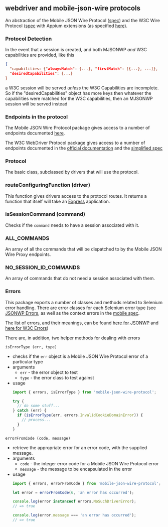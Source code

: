 ## webdriver and mobile-json-wire protocols

An abstraction of the Mobile JSON Wire Protocol ([spec](https://github.com/SeleniumHQ/mobile-spec/blob/master/spec-draft.md)) and the W3C Wire Protocol ([spec](https://www.w3.org/TR/webdriver/) with Appium extensions (as specified [here](http://www.w3.org/TR/webdriver/#protocol-extensions)).

### Protocol Detection

In the event that a session is created, and both MJSONWP _and_ W3C capabilities are provided, like this

```json
{
  "capabilities: {"alwaysMatch": {...}, "firstMatch": [{...}, ...]},
  "desiredCapabilities": {...}
}
```

a W3C session will be served _unless_ the W3C Capabilities are incomplete. So if the "desiredCapabilities" object has more keys
then whatever the capabilities were matched for the W3C capabilities, then an MJSONWP session will be served instead


### Endpoints in the protocol

The Mobile JSON Wire Protocol package gives access to a number of endpoints documented [here](https://github.com/appium/appium-base-driver/blob/master/docs/mjsonwp/protocol-methods.md).

The W3C WebDriver Protocol package gives access to a number of endpoints documented in the [official documentation](https://www.w3.org/TR/webdriver/) and the 
[simplified spec](https://github.com/jlipps/simple-wd-spec)

### Protocol

The basic class, subclassed by drivers that will use the protocol.


### routeConfiguringFunction (driver)

This function gives drivers access to the protocol routes. It returns a function that itself will take an [Express](http://expressjs.com/) application.


### isSessionCommand (command)

Checks if the `command` needs to have a session associated with it.


### ALL_COMMANDS

An array of all the commands that will be dispatched to by the Mobile JSON Wire Proxy endpoints.


### NO_SESSION_ID_COMMANDS

An array of commands that do not need a session associated with them.


### Errors

This package exports a number of classes and methods related to Selenium error handling. There are error classes for each Selenium error type (see [JSONWP Errors](https://code.google.com/p/selenium/wiki/JsonWireProtocol#Response_Status_Codes), as well as the context errors in the [mobile spec](https://github.com/SeleniumHQ/mobile-spec/blob/master/spec-draft.md#webviews-and-other-contexts). 

The list of errors, and their meanings, can be found [here for JSONWP](https://github.com/appium/appium-base-driver/blob/master/docs/mjsonwp/errors.md) and
[here for W3C Errors](https://www.w3.org/TR/webdriver/#handling-errors))

There are, in addition, two helper methods for dealing with errors

`isErrorType (err, type)`

- checks if the `err` object is a Mobile JSON Wire Protocol error of a particular type
- arguments
  - `err` - the error object to test
  - `type` - the error class to test against
- usage
  ```js
  import { errors, isErrorType } from 'mobile-json-wire-protocol';

  try {
    // do some stuff...
  } catch (err) {
    if (isErrorType(err, errors.InvalidCookieDomainError)) {
      // process...
    }
  }
  ```

`errorFromCode (code, message)`

- retrieve the appropriate error for an error code, with the supplied message.
- arguments
  - `code` - the integer error code for a Mobile JSON Wire Protocol error
  - `message` - the message to be encapsulated in the error
- usage
  ```js
  import { errors, errorFromCode } from 'mobile-json-wire-protocol';

  let error = errorFromCode(6, 'an error has occurred');

  console.log(error instanceof errors.NoSuchDriverError);
  // => true

  console.log(error.message === 'an error has occurred');
  // => true
  ```
